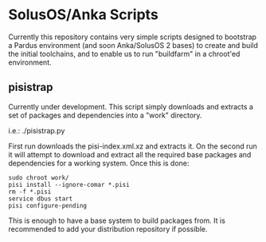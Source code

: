 SolusOS/Anka Scripts
====================

Currently this repository contains very simple scripts designed to
bootstrap a Pardus environment (and soon Anka/SolusOS 2 bases) to
create and build the initial toolchains, and to enable us to
run "buildfarm" in a chroot'ed environment.

pisistrap
---------
Currently under development. This script simply downloads and extracts
a set of packages and dependencies into a "work" directory.

i.e.:
./pisistrap.py

First run downloads the pisi-index.xml.xz and extracts it. On the second
run it will attempt to download and extract all the required base packages
and dependencies for a working system. Once this is done:

    sudo chroot work/
    pisi install --ignore-comar *.pisi
    rm -f *.pisi
    service dbus start
    pisi configure-pending

This is enough to have a base system to build packages from. It is recommended
to add your distribution repository if possible. 

